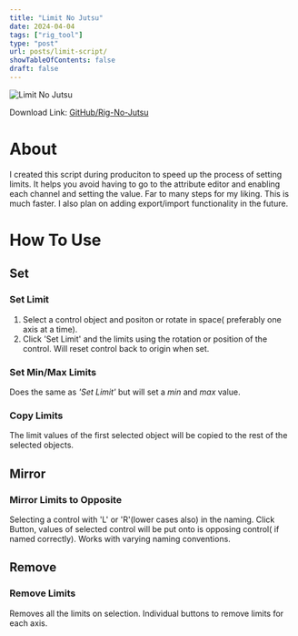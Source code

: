 ```yaml
---
title: "Limit No Jutsu"
date: 2024-04-04
tags: ["rig_tool"]
type: "post"
url: posts/limit-script/
showTableOfContents: false
draft: false
---
```


![Limit No Jutsu](/images/limitNoJutsu_script.jpg)

Download Link: [GitHub/Rig-No-Jutsu](https://github.com/shinobi3D/Rig-No-Jutsu)

# About
I created this script during produciton to speed up the process of setting limits. It helps you avoid having to go to the attribute editor and enabling each channel and setting the value. Far to many steps for my liking. This is much faster.
I also plan on adding export/import functionality in the future.

# How To Use
## Set
### Set Limit
1) Select a control object and positon or rotate in space( preferably one axis at a time). 
2) Click 'Set Limit' and the limits using the rotation or position of the control. Will reset control back to origin when set.
### Set Min/Max Limits
Does the same as *'Set Limit'* but will set a *min* and *max* value.
### Copy Limits
The limit values of the first selected object will be copied to the rest of the selected objects.
## Mirror
### Mirror Limits to Opposite
Selecting a control with 'L' or 'R'(lower cases also) in the naming. Click Button, values of selected control will be put onto is opposing control( if named correctly). Works with varying naming conventions.
## Remove
### Remove Limits
Removes all the limits on selection.
Individual buttons to remove limits for each axis.





